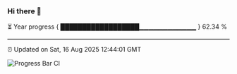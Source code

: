 ### Hi there 👋

⏳ Year progress { ██████████████████▁▁▁▁▁▁▁▁▁▁▁▁ } 62.34 %

---

⏰ Updated on Sat, 16 Aug 2025 12:44:01 GMT

![Progress Bar CI](https://github.com/liununu/liununu/workflows/Progress%20Bar%20CI/badge.svg)
